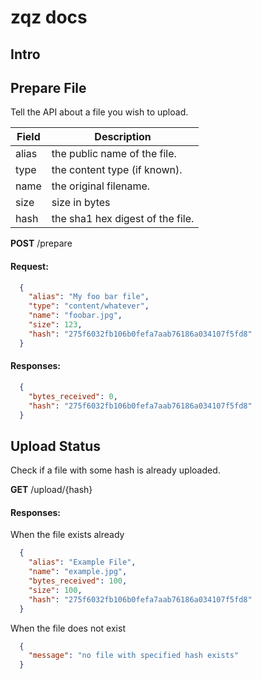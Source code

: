 # zqz docs

## Intro

## Prepare File

Tell the API about a file you wish to upload. 

Field | Description
----- | -----------
alias | the public name of the file.
type | the content type (if known).
name | the original filename.
size | size in bytes
hash | the sha1 hex digest of the file.

**POST** /prepare

#### Request:
```json
  {
    "alias": "My foo bar file",
    "type": "content/whatever",
    "name": "foobar.jpg",
    "size": 123,
    "hash": "275f6032fb106b0fefa7aab76186a034107f5fd8"
  }
```

#### Responses:
```json
  {
    "bytes_received": 0,
    "hash": "275f6032fb106b0fefa7aab76186a034107f5fd8"
  }
```

## Upload Status

Check if a file with some hash is already uploaded.

**GET** /upload/{hash}

#### Responses:

When the file exists already
```json
  {
    "alias": "Example File",
    "name": "example.jpg",
    "bytes_received": 100,
    "size": 100,
    "hash": "275f6032fb106b0fefa7aab76186a034107f5fd8"
  }
```

When the file does not exist
```json
  {
    "message": "no file with specified hash exists"
  }
```

